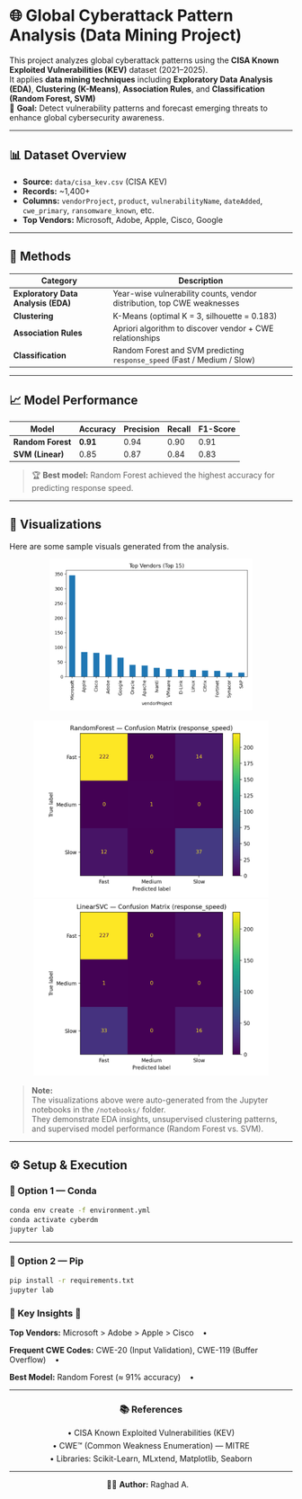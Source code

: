 # 🌐 Global Cyberattack Pattern Analysis (Data Mining Project)

This project analyzes global cyberattack patterns using the **CISA Known Exploited Vulnerabilities (KEV)** dataset (2021–2025).  
It applies **data mining techniques** including **Exploratory Data Analysis (EDA)**, **Clustering (K-Means)**, **Association Rules**, and **Classification (Random Forest, SVM)**  
🚀 **Goal:** Detect vulnerability patterns and forecast emerging threats to enhance global cybersecurity awareness.

---

## 📊 Dataset Overview
- **Source:** `data/cisa_kev.csv` (CISA KEV)
- **Records:** ~1,400+
- **Columns:** `vendorProject`, `product`, `vulnerabilityName`, `dateAdded`, `cwe_primary`, `ransomware_known`, etc.
- **Top Vendors:** Microsoft, Adobe, Apple, Cisco, Google

---

## 🧠 Methods
| Category | Description |
|-----------|-------------|
| **Exploratory Data Analysis (EDA)** | Year-wise vulnerability counts, vendor distribution, top CWE weaknesses |
| **Clustering** | K-Means (optimal K = 3, silhouette = 0.183) |
| **Association Rules** | Apriori algorithm to discover vendor + CWE relationships |
| **Classification** | Random Forest and SVM predicting `response_speed` (Fast / Medium / Slow) |

---

## 📈 Model Performance
| Model | Accuracy | Precision | Recall | F1-Score |
|--------|-----------|------------|----------|-----------|
| **Random Forest** | **0.91** | 0.94 | 0.90 | 0.91 |
| **SVM (Linear)** | 0.85 | 0.87 | 0.84 | 0.83 |

> 🏆 **Best model:** Random Forest achieved the highest accuracy for predicting response speed.

---

## 🎨 Visualizations

Here are some sample visuals generated from the analysis.

<p align="center">
  <img src="reports/eda_visuals/top_vendors.png" alt="Top Vendors by Vulnerabilities" width="360"/>

</p>

<p align="center">
  <img src="reports/supervised/confusion_matrix_rf_response_speed.png" alt="Random Forest — Confusion Matrix" width="420"/>
  <img src="reports/supervised/confusion_matrix_svm_response_speed.png" alt="Linear SVM — Confusion Matrix" width="420"/>
</p>

> **Note:**  
> The visualizations above were auto-generated from the Jupyter notebooks in the `/notebooks/` folder.  
> They demonstrate EDA insights, unsupervised clustering patterns, and supervised model performance (Random Forest vs. SVM).

---

## ⚙️ Setup & Execution
### 🧱 Option 1 — Conda
```bash
conda env create -f environment.yml
conda activate cyberdm
jupyter lab
```
---

### 🧩 Option 2 — Pip

```bash
pip install -r requirements.txt
jupyter lab
```
### 🔎 Key Insights 🔎
<p>
<strong>Top Vendors:</strong> Microsoft &gt; Adobe &gt; Apple &gt; Cisco &nbsp;&nbsp; •
</p>
<p>
<strong>Frequent CWE Codes:</strong> CWE-20 (Input Validation), CWE-119 (Buffer Overflow) &nbsp;&nbsp; •
</p>
<p>
<strong>Best Model:</strong> Random Forest (≈ 91% accuracy) &nbsp;&nbsp; •
</p>

</div>

<hr>


<!-- References (centered) -->
<div align="center">


### 📚 References
<p style="margin:6px 0;">• CISA Known Exploited Vulnerabilities (KEV)</p>
<p style="margin:6px 0;">• CWE™ (Common Weakness Enumeration) — MITRE</p>
<p style="margin:6px 0;">• Libraries: Scikit-Learn, MLxtend, Matplotlib, Seaborn</p>

</div>

<hr>

<p align="center">👩‍💻 <strong>Author:</strong> Raghad A. &nbsp;&nbsp; 










